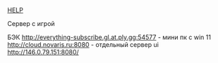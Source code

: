 [HELP](HELP.md)


Сервер с игрой

БЭК
http://everything-subscribe.gl.at.ply.gg:54577 - мини пк с win 11
http://cloud.novaris.ru:8080 - отдельный сервер
ui
http://146.0.79.151:8080/ 


